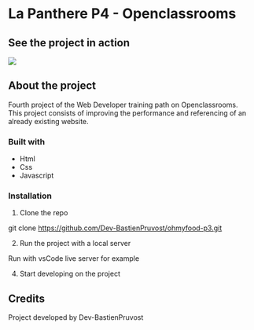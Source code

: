 # La Panthere P4 - Openclassrooms

## See the project in action

<a href="https://lapanthere.pruvostbastien.fr/" target="_blank"><img src="https://img.shields.io/badge/ctrl_%2B_click_here_to_see_the_website-324050?style=for-the-badge&logo=github&logoColor=white" /></a>

## About the project

Fourth project of the Web Developer training path on Openclassrooms.  
This project consists of improving the performance and referencing of an already existing website.  
  
  
### Built with  
  
- Html  
- Css  
- Javascript  
  
  
### Installation  
  
1. Clone the repo  
  
git clone https://github.com/Dev-BastienPruvost/ohmyfood-p3.git  
  
  
2. Run the project with a local server  
  
Run with vsCode live server for example  
  
  
4. Start developing on the project  
  
  
## Credits  
  
Project developed by Dev-BastienPruvost
